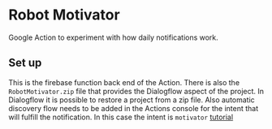 # Robot Motivator

Google Action to experiment with how daily notifications work.

## Set up

This is the firebase function back end of the Action. There is also the `RobotMotivator.zip` file that provides the Dialogflow aspect of the project. In Dialogflow it is possible to restore a project from a zip file. Also automatic discovery flow needs to be added in the Actions console for the intent that will fulfill the notification. In this case the intent is `motivator` [tutorial](https://developers.google.com/actions/assistant/updates/daily)
